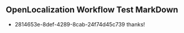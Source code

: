 ## OpenLocalization Workflow Test MarkDown
* 2814653e-8def-4289-8cab-24f74d45c739 thanks!

<!--HONumber=Jul16_HO3-->


